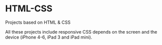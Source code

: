 # HTML-CSS
Projects based on HTML &amp; CSS

All these projects include responsive CSS depends on the screen and the device (iPhone 4-6, iPad 3 and iPad mini).
